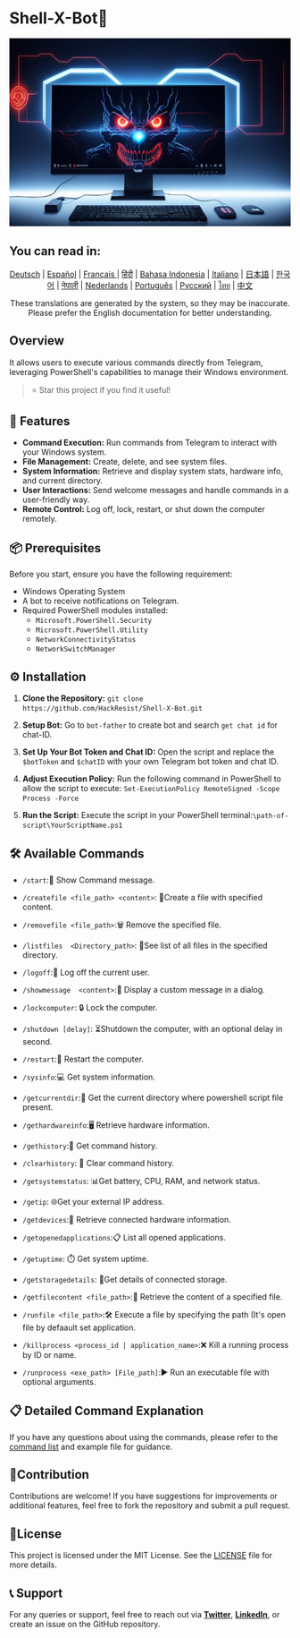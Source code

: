 # Shell-X-Bot🤖

<p align="center">
      <img src="image.jpeg" ></img>
 </p>

## You can read in: 
 <p align="center">
    <a href="/docs/lang/readme_de.md">Deutsch</a>
    |
    <a href="/docs/lang/readme_es.md">Español</a>
    |
    <a href="/docs/lang/readme_fr-FR.md">Français </a>
    |
    <a href="/docs/lang/readme_hi-IN.md">हिंदी</a>
    |
    <a href="/docs/lang/readme_id.md">Bahasa Indonesia</a>
    |
    <a href="/docs/lang/readme_it.md">Italiano</a>
    |
    <a href="/docs/lang/readme_ja.md">日本語</a>
    |
    <a href="/docs/lang/readme_kr.md">한국어</a>
    |
    <a href="/docs/lang/readme_ne-NP.md">नेपाली</a>
    |
    <a href="/docs/lang/readme_nl-NL.md">Nederlands</a>
    |
    <a href="/docs/lang/readme_pt.md">Português</a>
    |
    <a href="/docs/lang/readme_ru.md">Русский</a>
    |
    <a href="/docs/lang/readme_th.md">ไทย</a>
    |
    <a href="/docs/lang/readme_zh.md">中文</a>
   
 
  </p>
    <p align="center">
     <p1>These translations are generated by the system, so they may be inaccurate. Please prefer the English documentation for better understanding.</p1>
     </p>
     
## Overview
 It allows users to execute various commands directly from Telegram, leveraging PowerShell's capabilities to manage their Windows environment.
 
>⭐ Star this project if you find it useful!

## 🚀 Features
- **Command Execution:** Run commands from Telegram to interact with your Windows system.
- **File Management:** Create, delete, and see system files.
- **System Information:** Retrieve and display system stats, hardware info, and current directory.
- **User Interactions:** Send welcome messages and handle commands in a user-friendly way.
- **Remote Control:** Log off, lock, restart, or shut down the computer remotely.

## 📦 Prerequisites
Before you start, ensure you have the following requirement:
- Windows Operating System
- A bot to receive notifications on Telegram.
- Required PowerShell modules installed:
    - `Microsoft.PowerShell.Security`
    - `Microsoft.PowerShell.Utility`
    - `NetworkConnectivityStatus`
    - `NetworkSwitchManager`
 
## ⚙️ Installation
1. **Clone the Repository:**
  ```git clone https://github.com/HackResist/Shell-X-Bot.git```
  
2. **Setup Bot:** Go to `bot-father` to create bot and search `get chat id` for chat-ID.

3. **Set Up Your Bot Token and Chat ID:** Open the script and replace the `$botToken` and `$chatID` with your own Telegram bot token and chat ID.
  
4. **Adjust Execution Policy:** Run the following command in PowerShell to allow the script to execute:
   ```Set-ExecutionPolicy RemoteSigned -Scope Process -Force```
   
5. **Run the Script:** Execute the script in your PowerShell terminal:`\path-of-script\YourScriptName.ps1`

## 🛠️ Available Commands
 - `/start`:👋 Show Command message.
   
 - `/createfile <file_path> <content>`: 📝Create a file with specified content.
   
 - `/removefile <file_path>`:🗑️ Remove the specified file.
   
 - `/listfiles  <Directory_path>`: 📂See list of all files in the specified directory.
   
 - `/logoff`:🔐 Log off the current user.
   
 - `/showmessage  <content>`:💬 Display a custom message in a dialog.
   
 - `/lockcomputer`: 🔒 Lock the computer.
   
 - `/shutdown [delay]`: ⏳Shutdown the computer, with an optional delay in second.
   
 - `/restart`:🔄  Restart the computer.
   
 - `/sysinfo`:💻 Get system information.
   
 - `/getcurrentdir`:📁 Get the current directory where powershell script file present.
   
 - `/gethardwareinfo`:🖥️ Retrieve hardware information.
   
 - `/gethistory`:📝 Get command history.

 - `/clearhistory`: 🧹 Clear command history.
   
 - `/getsystemstatus`: 📊Get battery, CPU, RAM, and network status.

 - `/getip`: 🌐Get your external IP address.

 - `/getdevices`:🔌 Retrieve connected hardware information.

 - `/getopenedapplications`:📋  List all opened applications.

 - `/getuptime`: ⏱️ Get system uptime.
   
 - `/getstoragedetails`: 💾Get details of connected storage.
   
 - `/getfilecontent <file_path>`:📄 Retrieve the content of a specified file.
   
 - `/runfile <file_path>`:🛠️ Execute a file by specifying the path (It's open file by defaault set application.

 - `/killprocess <process_id | application_name>`:❌ Kill a running process by ID or name.
   
 - `/runprocess <exe_path> [File_path]`:▶️ Run an executable file with optional arguments.

## 📋 Detailed Command Explanation
If you have any questions about using the commands, please refer to the [command list](/docs/command/command_en.md) and example file for guidance.
   
## 🤝Contribution

Contributions are welcome! If you have suggestions for improvements or additional features, feel free to fork the repository and submit a pull request.

## 📜License

This project is licensed under the MIT License. See the [LICENSE](LICENSE) file for more details.

## 📞 Support

For any queries or support, feel free to reach out via **[Twitter](https://x.com/dev_lokesh_)**, **[LinkedIn](https://www.linkedin.com/in/lokeshchauhanapex/)**, or create an issue on the GitHub repository.




















   
